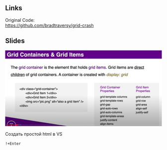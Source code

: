 ## Links

Original Code:  
https://github.com/bradtraversy/grid-crash

## Slides

<img src="img/grid-properties.jpg" alt="drawing" width="800"/>

Создать простой html в VS

    !+Enter

